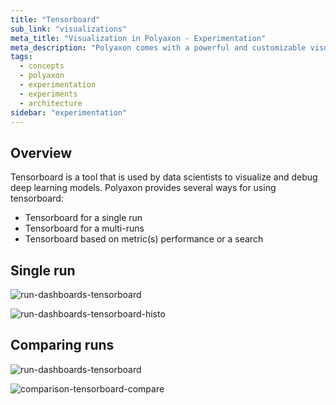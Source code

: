 ```yaml
---
title: "Tensorboard"
sub_link: "visualizations"
meta_title: "Visualization in Polyaxon - Experimentation"
meta_description: "Polyaxon comes with a powerful and customizable visualization system for driving visualization in the dashboard or programmatically."
tags:
  - concepts
  - polyaxon
  - experimentation
  - experiments
  - architecture
sidebar: "experimentation"
---
```


## Overview

Tensorboard is a tool that is used by data scientists to visualize and debug deep learning models. Polyaxon provides several ways for using tensorboard:

 * Tensorboard for a single run
 * Tensorboard for a multi-runs
 * Tensorboard based on metric(s) performance or a search

## Single run

![run-dashboards-tensorboard](../../../../content/images/dashboard/runs/dashboards-tensorboard.png)

![run-dashboards-tensorboard-histo](../../../../content/images/dashboard/runs/dashboards-tensorboard-histo.png)

## Comparing runs

![run-dashboards-tensorboard](../../../../content/images/dashboard/comparison/tensorboard.png)

![comparison-tensorboard-compare](../../../../content/images/dashboard/comparison/tensorboard-compare.png)
